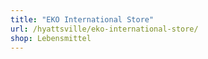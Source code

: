 ```yaml
---
title: "EKO International Store"
url: /hyattsville/eko-international-store/
shop: Lebensmittel
---
```

